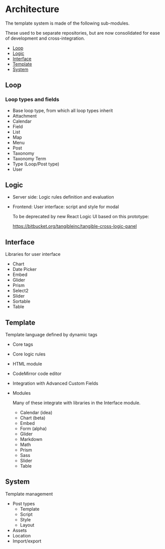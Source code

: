 # Architecture

The template system is made of the following sub-modules.

These used to be separate repositories, but are now consolidated for ease of development and cross-integration.

- [Loop](#loop)
- [Logic](#logic)
- [Interface](#interface)
- [Template](#template)
- [System](#system)


<a name=loop></a>

## Loop

### Loop types and fields

- Base loop type, from which all loop types inherit
- Attachment
- Calendar
- Field
- List
- Map
- Menu
- Post
- Taxonomy
- Taxonomy Term
- Type (Loop/Post type)
- User

<a name=logic></a>

## Logic

- Server side: Logic rules definition and evaluation
- Frontend: User interface: script and style for modal

  To be deprecated by new React Logic UI based on this prototype:
  
  https://bitbucket.org/tangibleinc/tangible-cross-logic-panel


<a name=interface></a>

## Interface

Libraries for user interface

- Chart
- Date Picker
- Embed
- Glider
- Prism
- Select2
- Slider
- Sortable
- Table


<a name=template></a>

## Template

Template language defined by dynamic tags

- Core tags
- Core logic rules
- HTML module
- CodeMirror code editor
- Integration with Advanced Custom Fields
- Modules

  Many of these integrate with libraries in the Interface module.

  - Calendar (idea)
  - Chart (beta)
  - Embed
  - Form (alpha)
  - Glider
  - Markdown
  - Math
  - Prism
  - Sass
  - Slider
  - Table


<a name=system></a>

## System

Template management

- Post types
  - Template
  - Script
  - Style
  - Layout
- Assets
- Location
- Import/export
